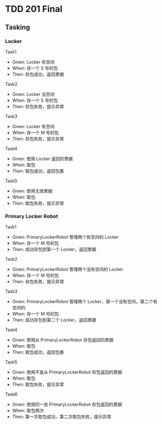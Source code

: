 # TDD 201 Final

## Tasking

### Locker

Task1
- Given: Locker 有空间
- When: 存一个 S 号的包
- Then: 存包成功，返回票据

Task2
- Given: Locker 没空间
- When: 存一个 S 号的包
- Then: 存包失败，提示异常

Task3
- Given: Locker 有空间
- When: 存一个 M 号的包
- Then: 存包失败，提示异常

Task4
- Given: 使用 Locker 返回的票据
- When: 取包
- Then: 取包成功，返回包裹

Task5
- Given: 使用无效票据  
- When: 取包
- Then: 取包失败，提示异常

### Primary Locker Robot
Task1
- Given: PrimaryLockerRobot 管理两个有空间的 Locker 
- When: 存一个 M 号的包
- Then: 成功存包到第一个 Locker，返回票据

Task2
- Given: PrimaryLockerRobot 管理两个没有空间的 Locker 
- When: 存一个 M 号的包
- Then: 存包失败，提示异常

Task3
- Given: PrimaryLockerRobot 管理两个 Locker，第一个没有空间，第二个有空间的  
- When: 存一个 M 号的包
- Then: 成功存包到第二个 Locker，返回票据

Task4
- Given: 使用从 PrimaryLockerRobot 存包返回的票据 
- When: 取包
- Then: 取包成功，返回包裹

Task5
- Given: 使用不是从 PrimaryLockerRobot 存包返回的票据 
- When: 取包
- Then: 取包失败，提示异常

Task6
- Given: 使用同一张 PrimaryLockerRobot 存包返回的票据 
- When: 取包两次
- Then: 第一次取包成功，第二次取包失败，提示异常
